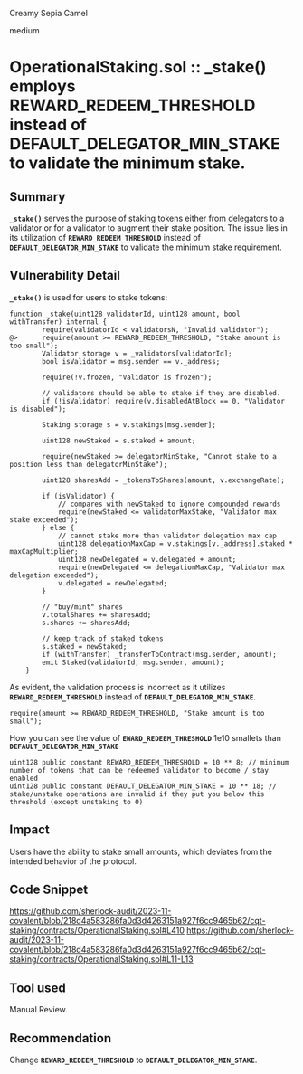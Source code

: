 Creamy Sepia Camel

medium

# OperationalStaking.sol :: _stake() employs REWARD_REDEEM_THRESHOLD instead of DEFAULT_DELEGATOR_MIN_STAKE to validate the minimum stake.

## Summary
**`_stake()`** serves the purpose of staking tokens either from delegators to a validator or for a validator to augment their stake position. The issue lies in its utilization of **`REWARD_REDEEM_THRESHOLD`** instead of **`DEFAULT_DELEGATOR_MIN_STAKE`** to validate the minimum stake requirement.
## Vulnerability Detail
**`_stake()`** is used for users to stake tokens:
```Solidity
function _stake(uint128 validatorId, uint128 amount, bool withTransfer) internal {
        require(validatorId < validatorsN, "Invalid validator");
@>      require(amount >= REWARD_REDEEM_THRESHOLD, "Stake amount is too small");
        Validator storage v = _validators[validatorId];
        bool isValidator = msg.sender == v._address;

        require(!v.frozen, "Validator is frozen");

        // validators should be able to stake if they are disabled.
        if (!isValidator) require(v.disabledAtBlock == 0, "Validator is disabled");

        Staking storage s = v.stakings[msg.sender];

        uint128 newStaked = s.staked + amount;

        require(newStaked >= delegatorMinStake, "Cannot stake to a position less than delegatorMinStake");

        uint128 sharesAdd = _tokensToShares(amount, v.exchangeRate);

        if (isValidator) {
            // compares with newStaked to ignore compounded rewards
            require(newStaked <= validatorMaxStake, "Validator max stake exceeded");
        } else {
            // cannot stake more than validator delegation max cap
            uint128 delegationMaxCap = v.stakings[v._address].staked * maxCapMultiplier;
            uint128 newDelegated = v.delegated + amount;
            require(newDelegated <= delegationMaxCap, "Validator max delegation exceeded");
            v.delegated = newDelegated;
        }

        // "buy/mint" shares
        v.totalShares += sharesAdd;
        s.shares += sharesAdd;

        // keep track of staked tokens
        s.staked = newStaked;
        if (withTransfer) _transferToContract(msg.sender, amount);
        emit Staked(validatorId, msg.sender, amount);
    }
```
As evident, the validation process is incorrect as it utilizes **`REWARD_REDEEM_THRESHOLD`** instead of  **`DEFAULT_DELEGATOR_MIN_STAKE`**.
```Solidity
require(amount >= REWARD_REDEEM_THRESHOLD, "Stake amount is too small");
```
How you can see the value of **`EWARD_REDEEM_THRESHOLD`** 1e10 smallets than **`DEFAULT_DELEGATOR_MIN_STAKE`**
```Solidity
uint128 public constant REWARD_REDEEM_THRESHOLD = 10 ** 8; // minimum number of tokens that can be redeemed validator to become / stay enabled
uint128 public constant DEFAULT_DELEGATOR_MIN_STAKE = 10 ** 18; // stake/unstake operations are invalid if they put you below this threshold (except unstaking to 0)
```
## Impact
Users have the ability to stake small amounts, which deviates from the intended behavior of the protocol.
## Code Snippet
https://github.com/sherlock-audit/2023-11-covalent/blob/218d4a583286fa0d3d4263151a927f6cc9465b62/cqt-staking/contracts/OperationalStaking.sol#L410
https://github.com/sherlock-audit/2023-11-covalent/blob/218d4a583286fa0d3d4263151a927f6cc9465b62/cqt-staking/contracts/OperationalStaking.sol#L11-L13
## Tool used
Manual Review.
## Recommendation
Change **`REWARD_REDEEM_THRESHOLD`**  to **`DEFAULT_DELEGATOR_MIN_STAKE`**.
